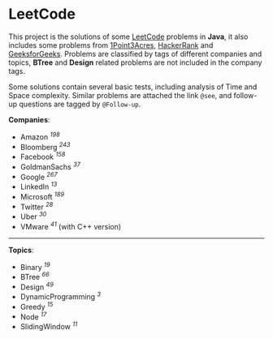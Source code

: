 # LeetCode

This project is the solutions of some [LeetCode](https://leetcode.com) problems in **Java**, it also includes some problems from [1Point3Acres](https://www.1point3acres.com/bbs/forum-145-1.html), [HackerRank](https://www.hackerrank.com) and [GeeksforGeeks](https://www.geeksforgeeks.org). Problems are classified by tags of different companies and topics, **BTree** and **Design** related problems are not included in the company tags.

Some solutions contain several basic tests, including analysis of Time and Space complexity. Similar problems are attached the link `@see`, and follow-up questions are tagged by `@Follow-up`.

**Companies**:

- Amazon <sup>_198_</sup>
- Bloomberg <sup>_243_</sup>
- Facebook <sup>_158_</sup>
- GoldmanSachs <sup>_37_</sup>
- Google <sup>_267_</sup>
- LinkedIn <sup>_13_</sup>
- Microsoft <sup>_189_</sup>
- Twitter <sup>_28_</sup>
- Uber <sup>_30_</sup>
- VMware <sup>_41_</sup> (with C++ version)

---

**Topics**:

- Binary <sup>_19_</sup>
- BTree <sup>_66_</sup>
- Design <sup>_49_</sup>
- DynamicProgramming <sup>_3_</sup>
- Greedy <sup>_15_</sup>
- Node <sup>_17_</sup>
- SlidingWindow <sup>_11_</sup>
